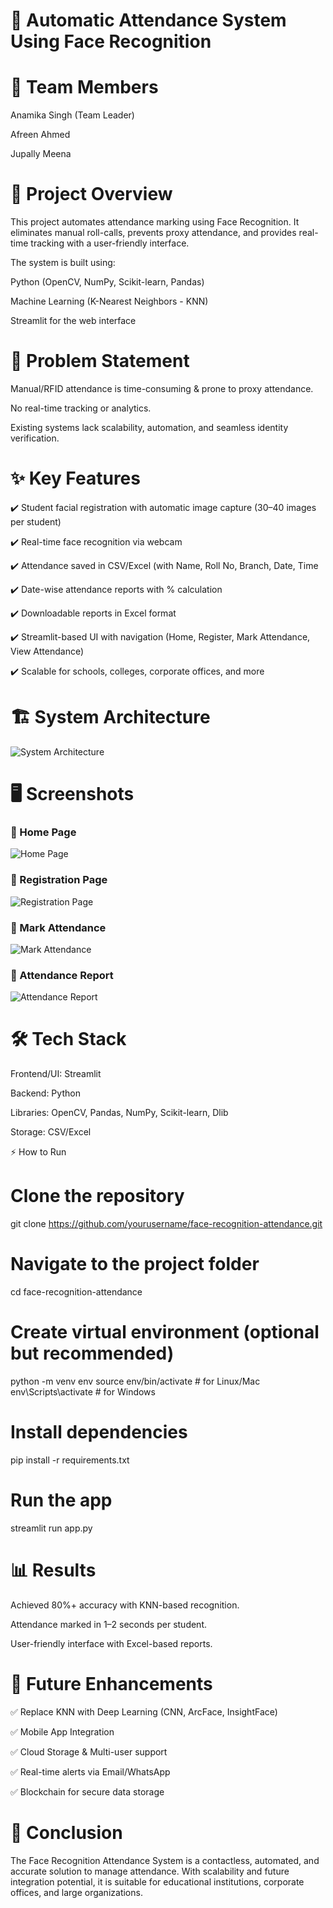 # 📸 Automatic Attendance System Using Face Recognition

# 👥 Team Members

Anamika Singh (Team Leader)

Afreen Ahmed

Jupally Meena


# 📖 Project Overview

This project automates attendance marking using Face Recognition. It eliminates manual roll-calls, prevents proxy attendance, and provides real-time tracking with a user-friendly interface.

The system is built using:

Python (OpenCV, NumPy, Scikit-learn, Pandas)

Machine Learning (K-Nearest Neighbors - KNN)

Streamlit for the web interface

# 🚩 Problem Statement

Manual/RFID attendance is time-consuming & prone to proxy attendance.

No real-time tracking or analytics.

Existing systems lack scalability, automation, and seamless identity verification.

# ✨ Key Features

✔️ Student facial registration with automatic image capture (30–40 images per student)

✔️ Real-time face recognition via webcam

✔️ Attendance saved in CSV/Excel (with Name, Roll No, Branch, Date, Time

✔️ Date-wise attendance reports with % calculation

✔️ Downloadable reports in Excel format

✔️ Streamlit-based UI with navigation (Home, Register, Mark Attendance, View Attendance)

✔️ Scalable for schools, colleges, corporate offices, and more

# 🏗️ System Architecture

![System Architecture](Images/Picture1.jpg) 

# 🖥️ Screenshots

### 🔹 Home Page

![Home Page](Images/Picture2.jpg) 

### 🔹 Registration Page

![Registration Page](Images/Picture3.jpg) 

### 🔹 Mark Attendance

![Mark Attendance](Images/Picture4.jpg) 

### 🔹 Attendance Report

![Attendance Report](Images/Picture5.jpg) 


# 🛠️ Tech Stack

Frontend/UI: Streamlit

Backend: Python

Libraries: OpenCV, Pandas, NumPy, Scikit-learn, Dlib

Storage: CSV/Excel

⚡ How to Run
# Clone the repository
git clone https://github.com/yourusername/face-recognition-attendance.git

# Navigate to the project folder
cd face-recognition-attendance

# Create virtual environment (optional but recommended)
python -m venv env
source env/bin/activate   # for Linux/Mac
env\Scripts\activate      # for Windows

# Install dependencies
pip install -r requirements.txt

# Run the app
streamlit run app.py


# 📊 Results

Achieved 80%+ accuracy with KNN-based recognition.

Attendance marked in 1–2 seconds per student.

User-friendly interface with Excel-based reports.


# 🚀 Future Enhancements

✅ Replace KNN with Deep Learning (CNN, ArcFace, InsightFace)

✅ Mobile App Integration

✅ Cloud Storage & Multi-user support

✅ Real-time alerts via Email/WhatsApp

✅ Blockchain for secure data storage


# 📝 Conclusion

The Face Recognition Attendance System is a contactless, automated, and accurate solution to manage attendance. With scalability and future integration potential, it is suitable for educational institutions, corporate offices, and large organizations.
